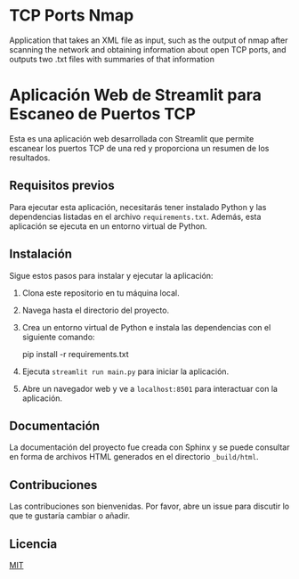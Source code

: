 TCP Ports Nmap
==============================

Application that takes an XML file as input, such as the output of nmap after scanning the network and obtaining information about open TCP ports, and outputs two .txt files with summaries of that information

# Aplicación Web de Streamlit para Escaneo de Puertos TCP

Esta es una aplicación web desarrollada con Streamlit que permite escanear los puertos TCP de una red y proporciona un resumen de los resultados.

## Requisitos previos

Para ejecutar esta aplicación, necesitarás tener instalado Python y las dependencias listadas en el archivo `requirements.txt`. Además, esta aplicación se ejecuta en un entorno virtual de Python.

## Instalación

Sigue estos pasos para instalar y ejecutar la aplicación:

1. Clona este repositorio en tu máquina local.
2. Navega hasta el directorio del proyecto.
3. Crea un entorno virtual de Python e instala las dependencias con el siguiente comando:
   
   pip install -r requirements.txt
   
4. Ejecuta `streamlit run main.py` para iniciar la aplicación.
5. Abre un navegador web y ve a `localhost:8501` para interactuar con la aplicación.

## Documentación

La documentación del proyecto fue creada con Sphinx y se puede consultar en forma de archivos HTML generados en el directorio `_build/html`.

## Contribuciones

Las contribuciones son bienvenidas. Por favor, abre un issue para discutir lo que te gustaría cambiar o añadir.

## Licencia

[MIT](https://choosealicense.com/licenses/mit/)